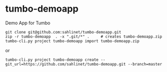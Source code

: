 # tumbo-demoapp
Demo App for Tumbo

    git clone git@github.com:sahlinet/tumbo-demoapp.git
    zip -r tumbo-demoapp  . -x ".git/*" .     # creates tumbo-demoapp.zip
    tumbo-cli.py project tumbo-demoapp import tumbo-demoapp.zip

or

    tumbo-cli.py project tumbo-demoapp create --git_url=https://github.com/sahlinet/tumbo-demoapp.git --branch=master
